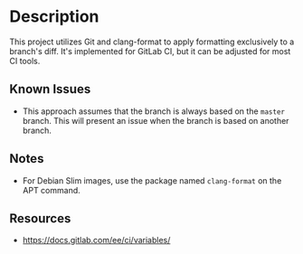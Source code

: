 # Description

This project utilizes Git and clang-format to apply formatting exclusively to a branch's diff. It's implemented for GitLab CI, but it can be adjusted for most CI tools.

## Known Issues

- This approach assumes that the branch is always based on the `master` branch. This will present an issue when the branch is based on another branch.

## Notes

- For Debian Slim images, use the package named `clang-format` on the APT command.

## Resources

- https://docs.gitlab.com/ee/ci/variables/
